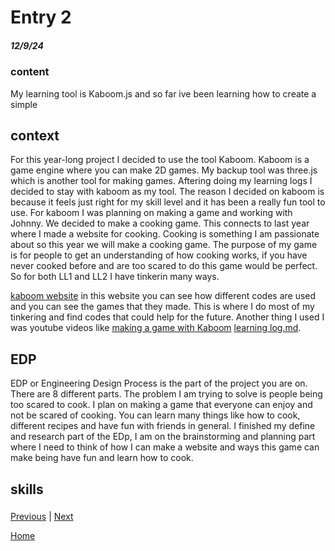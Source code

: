 # Entry 2
##### 12/9/24

### content
My learning tool is Kaboom.js and so far ive been learning how to create a simple 



## context
For this year-long project I decided to use the tool Kaboom. Kaboom is a game engine where you can make 2D games. My backup tool was three.js which is another tool for making games. Aftering doing my learning logs I decided to stay with kaboom as my tool. The reason I decided on kaboom is because it feels just right for my skill level and it has been a really fun tool to use. For kaboom I was planning on making a game and working with Johnny. We decided to make a cooking game. This connects to last year where I made a website for cooking. Cooking is something I am passionate about so this year we will make a cooking game. The purpose of my game is for people to get an understanding of how cooking works, if you have never cooked before and are too scared to do this game would be perfect. So for both LL1 and LL2 I have tinkerin many ways. 


[kaboom website](https://kaboomjs.com/) in this website you can see how different codes are used and you can see the games that they made. This is where I do most of my tinkering and find codes that could help for the future. Another thing I used I was youtube videos like [making a game with Kaboom](https://www.youtube.com/watch?v=hgReGsh5xVU) [learning log.md](../tool/learning-log.md). 
   
## EDP 
EDP or Engineering Design Process is the part of the project you are on. There are 8 different parts. The problem I am trying to solve is people being too scared to cook. I plan on making a game that everyone can enjoy and not be scared of cooking. You can learn many things like how to cook, different recipes and have fun with friends in general. I finished my define and research part of the EDp, I am on the brainstorming and planning part where I need to think of how I can make a website and ways this game can make being have fun and learn how to cook.

## skills

### 

### 



[Previous](entry01.md) | [Next](entry03.md)

[Home](../README.md)
